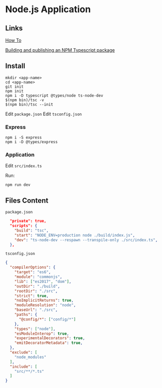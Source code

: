 # Node.js Application

## Links

[How To](https://medium.com/@jorgemcdev/node-express-app-typescript-tslint-prettier-airbnb-husky-c42588cbcbe3)

[Building and publishing an NPM Typescript package](https://itnext.io/step-by-step-building-and-publishing-an-npm-typescript-package-44fe7164964c)

## Install

```shell
mkdir <app-name>
cd <app-name>
git init
npm init
npm i -D typescript @types/node ts-node-dev
$(npm bin)/tsc -v
$(npm bin)/tsc --init
```

Edit `package.json`
Edit `tsconfig.json`

### Express

```shell
npm i -S express
npm i -D @types/express
```

### Application

Edit `src/index.ts`

Run:

```shell
npm run dev
```

## Files Content

`package.json`

```json
  "private": true,
  "scripts": {
    "build": "tsc",
    "start": "NODE_ENV=production node ./build/index.js",
    "dev": "ts-node-dev --respawn --transpile-only ./src/index.ts",
  },
```

`tsconfig.json`

```json
{
  "compilerOptions": {
    "target": "es6",
    "module": "commonjs",
    "lib": ["es2017", "dom"],
    "outDir": "./build",
    "rootDir": "./src",
    "strict": true,
    "noImplicitReturns": true,
    "moduleResolution": "node",
    "baseUrl": "./src",
    "paths": {
      "@config/*": ["config/*"]
    },
    "types": ["node"],
    "esModuleInterop": true,
    "experimentalDecorators": true,
    "emitDecoratorMetadata": true,
  },
  "exclude": [
    "node_modules"
  ],
  "include": [
    "src/**/*.ts"
  ]
}
```
